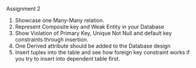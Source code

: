   Assignment 2
1. Showcase one Many-Many relation.
2. Represent Composite key and Weak Entity in your Database
3. Show Violation of Primary Key, Unique Not Null and default key constraints through insertion.
4. One Derived attribute should be added to the Database design
5. Insert tuples into the table and see how foreign key constraint works if you try to insert into dependent table first.
